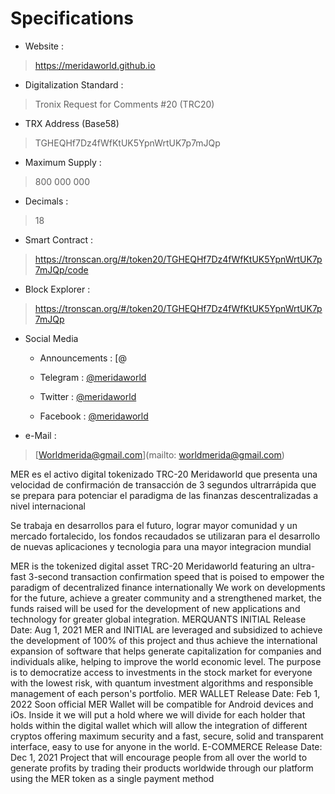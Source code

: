 # Specifications

- Website :
> https://meridaworld.github.io

- Digitalization Standard :
> Tronix Request for Comments #20 (TRC20)

- TRX Address (Base58)
> TGHEQHf7Dz4fWfKtUK5YpnWrtUK7p7mJQp

- Maximum Supply :
> 800 000 000

- Decimals :
> 18

- Smart Contract :
> https://tronscan.org/#/token20/TGHEQHf7Dz4fWfKtUK5YpnWrtUK7p7mJQp/code

- Block Explorer :
> https://tronscan.org/#/token20/TGHEQHf7Dz4fWfKtUK5YpnWrtUK7p7mJQp

- Social Media
  - Announcements : [@

  - Telegram : [@meridaworld](https://t.me/meridaworld)

  - Twitter : [@meridaworld](https://twitter.com/meridaworld?s=07)

  - Facebook : [@meridaworld](https://m.facebook.com/meridaworld.token)

- e-Mail :
> [Worldmerida@gmail.com](mailto: worldmerida@gmail.com)

MER es el activo digital tokenizado TRC-20 Meridaworld que presenta una velocidad de confirmación de transacción de 3 segundos ultrarrápida que se prepara para potenciar el paradigma de las finanzas descentralizadas a nivel internacional

Se trabaja en desarrollos  para el futuro, lograr mayor comunidad y un mercado fortalecido, los fondos recaudados se utilizaran para el desarrollo de nuevas aplicaciones y tecnologia para una mayor integracion mundial


MER is the tokenized digital asset TRC-20 Meridaworld featuring an ultra-fast 3-second transaction 
confirmation speed that is poised to empower the paradigm of decentralized finance internationally
We work on developments for the future, achieve a greater community and a strengthened market, 
the funds raised will be used for the development of new applications and technology for greater 
global integration.
MERQUANTS INITIAL
Release Date: Aug 1, 2021
MER and INITIAL are leveraged and subsidized to achieve the development of 100% of this project 
and thus achieve the international expansion of software that helps generate capitalization for 
companies and individuals alike, helping to improve the world economic level.
The purpose is to democratize access to investments in the stock market for everyone with the 
lowest risk, with quantum investment algorithms and responsible management of each person's 
portfolio.
MER WALLET
Release Date: Feb 1, 2022
Soon official MER Wallet will be compatible for Android devices and iOs. Inside it we will put a hold 
where we will divide for each holder that holds within the digital wallet which will allow the 
integration of different cryptos offering maximum security and a fast, secure, solid and transparent 
interface, easy to use for anyone in the world.
E-COMMERCE
Release Date: Dec 1, 2021
Project that will encourage people from all over the world to generate profits by trading their 
products worldwide through our platform using the MER token as a single payment method

